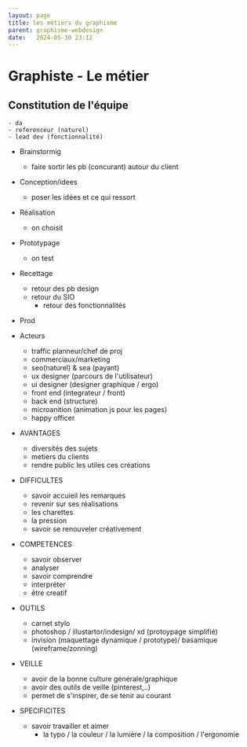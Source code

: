 ```yaml
---
layout: page
title: les métiers du graphisme
parent: graphisme-webdesign
date:   2024-05-30 23:12
---
```


# Graphiste - Le métier

## Constitution de l'équipe
    - da
    - referenceur (naturel)
    - lead dev (fonctionnalité)
* Brainstormig
  - faire sortir les pb (concurant) autour du client
* Conception/idees
  - poser les idées et ce qui ressort

* Réalisation
  - on choisit

* Prototypage
  - on test

* Recettage
  - retour des pb design
  - retour du SIO
    - retour des fonctionnalités

* Prod
* Acteurs
  - traffic planneur/chef de proj
  - commerciaux/marketing
  - seo(naturel) & sea (payant)
  - ux designer (parcours de l'utilisateur)
  - ui designer (designer graphique / ergo)
  - front end (integrateur / front)
  - back end (structure)
  - microanition (animation js pour les pages)
  - happy officer

* AVANTAGES
  - diversités des sujets
  - metiers du clients
  - rendre public les utiles ces créations

* DIFFICULTES
  - savoir accuieil les remarques
  - revenir sur ses réalisations
  - les charettes
  - la pression
  - savoir se renouveler créativement
* COMPETENCES
  - savoir observer
  - analyser
  - savoir comprendre
  - interpréter
  - être creatif
* OUTILS
  - carnet stylo
  - photoshop / illustartor/indesign/ xd (protoypage simplifié)
  - invision (maquettage dynamique / prototype)/ basamique (wireframe/zonning)
* VEILLE
  - avoir de la bonne culture générale/graphique
  - avoir des outils de veille (pinterest,..)
  - permet de s'inspirer, de se tenir au courant
* SPECIFICITES
  - savoir travailler et aimer
    - la typo / la couleur / la lumière / la composition / l'ergonomie